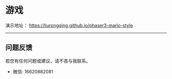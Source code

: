 # 游戏

演示地址： https://liurongqing.github.io/phaser3-mario-style

---

## 问题反馈

若您有任何问题或建议，请不吝与我联系。

- 微信: 16620882081
